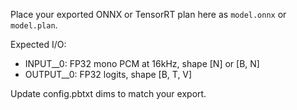 Place your exported ONNX or TensorRT plan here as `model.onnx` or `model.plan`.

Expected I/O:
- INPUT__0: FP32 mono PCM at 16kHz, shape [N] or [B, N]
- OUTPUT__0: FP32 logits, shape [B, T, V]

Update config.pbtxt dims to match your export.

